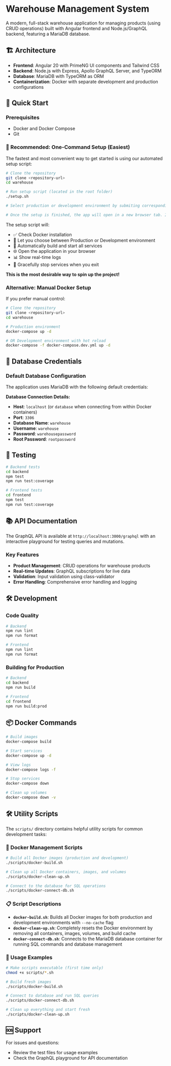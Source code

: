 # Warehouse Management System

A modern, full-stack warehouse application for managing products (using CRUD operations) built with Angular frontend and Node.js/GraphQL backend, featuring a MariaDB database.

## 🏗️ Architecture

- **Frontend**: Angular 20 with PrimeNG UI components and Tailwind CSS
- **Backend**: Node.js with Express, Apollo GraphQL Server, and TypeORM
- **Database**: MariaDB with TypeORM as ORM
- **Containerization**: Docker with separate development and production configurations

## 🚀 Quick Start

### Prerequisites

- Docker and Docker Compose
- Git

### 🎯 Recommended: One-Command Setup (Easiest)

The fastest and most convenient way to get started is using our automated setup script:

```bash
# Clone the repository
git clone <repository-url>
cd warehouse

# Run setup script (located in the root folder)
./setup.sh

# Select production or development environment by submiting corresponding numbers.

# Once the setup is finished, the app will open in a new browser tab. If the page doesn’t load immediately, please wait until the frontend finishes compiling.
```

The setup script will:

- ✅ Check Docker installation
- 🎯 Let you choose between Production or Development environment
- 🐳 Automatically build and start all services
- 🌐 Open the application in your browser
- 📊 Show real-time logs
- 🛑 Gracefully stop services when you exit

**This is the most desirable way to spin up the project!**

### Alternative: Manual Docker Setup

If you prefer manual control:

```bash
# Clone the repository
git clone <repository-url>
cd warehouse

# Production environment
docker-compose up -d

# OR Development environment with hot reload
docker-compose -f docker-compose.dev.yml up -d
```

## 🔐 Database Credentials

### Default Database Configuration

The application uses MariaDB with the following default credentials:

**Database Connection Details:**

- **Host**: `localhost` (or `database` when connecting from within Docker containers)
- **Port**: `3306`
- **Database Name**: `warehouse`
- **Username**: `warehouse`
- **Password**: `warehousepassword`
- **Root Password**: `rootpassword`

## 🧪 Testing

```bash
# Backend tests
cd backend
npm test
npm run test:coverage

# Frontend tests
cd frontend
npm test
npm run test:coverage
```

## 📚 API Documentation

The GraphQL API is available at `http://localhost:3000/graphql` with an interactive playground for testing queries and mutations.

### Key Features

- **Product Management**: CRUD operations for warehouse products
- **Real-time Updates**: GraphQL subscriptions for live data
- **Validation**: Input validation using class-validator
- **Error Handling**: Comprehensive error handling and logging

## 🛠️ Development

### Code Quality

```bash
# Backend
npm run lint
npm run format

# Frontend
npm run lint
npm run format
```

### Building for Production

```bash
# Backend
cd backend
npm run build

# Frontend
cd frontend
npm run build:prod
```

## 📦 Docker Commands

```bash
# Build images
docker-compose build

# Start services
docker-compose up -d

# View logs
docker-compose logs -f

# Stop services
docker-compose down

# Clean up volumes
docker-compose down -v
```

## 🛠️ Utility Scripts

The `scripts/` directory contains helpful utility scripts for common development tasks:

### 🐳 Docker Management Scripts

```bash
# Build all Docker images (production and development)
./scripts/docker-build.sh

# Clean up all Docker containers, images, and volumes
./scripts/docker-clean-up.sh

# Connect to the database for SQL operations
./scripts/docker-connect-db.sh
```

### 📋 Script Descriptions

- **`docker-build.sh`**: Builds all Docker images for both production and development environments with `--no-cache` flag
- **`docker-clean-up.sh`**: Completely resets the Docker environment by removing all containers, images, volumes, and build cache
- **`docker-connect-db.sh`**: Connects to the MariaDB database container for running SQL commands and database management

### 🔧 Usage Examples

```bash
# Make scripts executable (first time only)
chmod +x scripts/*.sh

# Build fresh images
./scripts/docker-build.sh

# Connect to database and run SQL queries
./scripts/docker-connect-db.sh

# Clean up everything and start fresh
./scripts/docker-clean-up.sh
```

## 🆘 Support

For issues and questions:

- Review the test files for usage examples
- Check the GraphQL playground for API documentation
